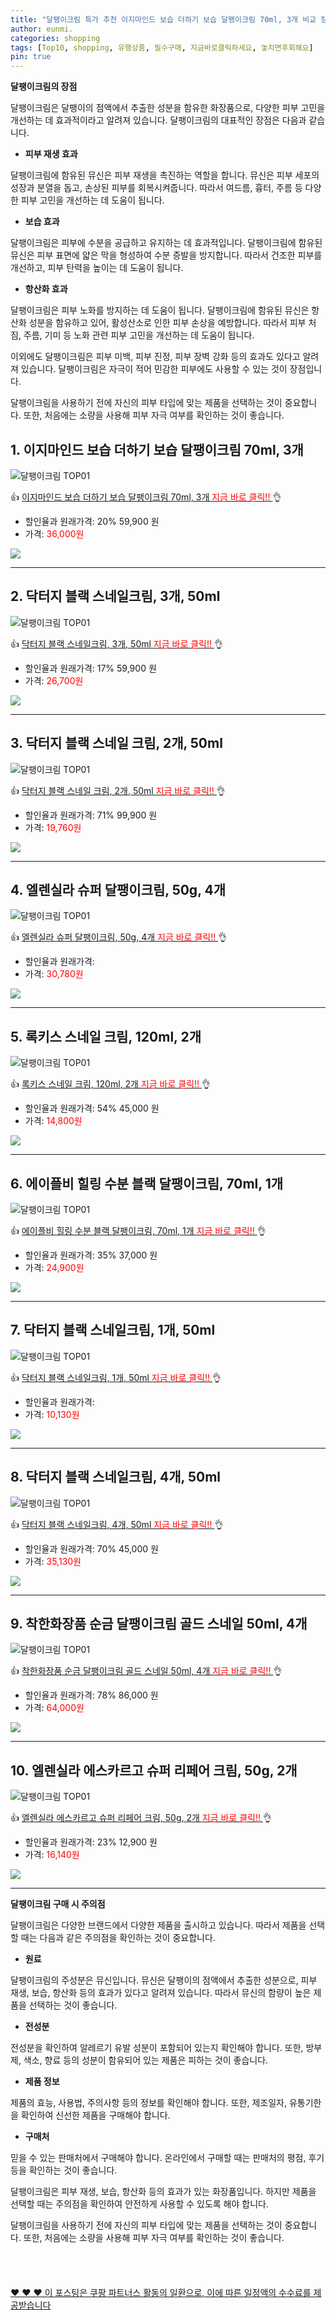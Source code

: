 ```yaml
---
title: "달팽이크림 특가 추천 이지마인드 보습 더하기 보습 달팽이크림 70ml, 3개 비교 장점"
author: eunmi.
categories: shopping
tags: [Top10, shopping, 유행상품, 필수구매, 지금바로클릭하세요, 놓치면후회해요]
pin: true
---
```

**달팽이크림의 장점**

달팽이크림은 달팽이의 점액에서 추출한 성분을 함유한 화장품으로, 다양한 피부 고민을 개선하는 데 효과적이라고 알려져 있습니다. 달팽이크림의 대표적인 장점은 다음과 같습니다.

* **피부 재생 효과**

달팽이크림에 함유된 뮤신은 피부 재생을 촉진하는 역할을 합니다. 뮤신은 피부 세포의 성장과 분열을 돕고, 손상된 피부를 회복시켜줍니다. 따라서 여드름, 흉터, 주름 등 다양한 피부 고민을 개선하는 데 도움이 됩니다.

* **보습 효과**

달팽이크림은 피부에 수분을 공급하고 유지하는 데 효과적입니다. 달팽이크림에 함유된 뮤신은 피부 표면에 얇은 막을 형성하여 수분 증발을 방지합니다. 따라서 건조한 피부를 개선하고, 피부 탄력을 높이는 데 도움이 됩니다.

* **항산화 효과**

달팽이크림은 피부 노화를 방지하는 데 도움이 됩니다. 달팽이크림에 함유된 뮤신은 항산화 성분을 함유하고 있어, 활성산소로 인한 피부 손상을 예방합니다. 따라서 피부 처짐, 주름, 기미 등 노화 관련 피부 고민을 개선하는 데 도움이 됩니다.

이외에도 달팽이크림은 피부 미백, 피부 진정, 피부 장벽 강화 등의 효과도 있다고 알려져 있습니다. 달팽이크림은 자극이 적어 민감한 피부에도 사용할 수 있는 것이 장점입니다.

달팽이크림을 사용하기 전에 자신의 피부 타입에 맞는 제품을 선택하는 것이 중요합니다. 또한, 처음에는 소량을 사용해 피부 자극 여부를 확인하는 것이 좋습니다.

   

## 1. 이지마인드 보습 더하기 보습 달팽이크림 70ml, 3개

![달팽이크림 TOP01](https://thumbnail7.coupangcdn.com/thumbnails/remote/230x230ex/image/vendor_inventory/51c5/ebbd065ba8eec01be54289ed5a813535ec21ada0dbc3fac8cc90790ddbd6.png)


👍 [이지마인드 보습 더하기 보습 달팽이크림 70ml, 3개 <font color=red> 지금 바로 클릭!! </font> ](https://link.coupang.com/re/AFFSDP?lptag=AF3617701&subid=GithubCoopas&pageKey=7121422054&traceid=V0-153&itemId=17477376903&vendorItemId=86739489320) 👌 


- 할인율과 원래가격: 20%  59,900   원
- 가격: <span style='color:red'>36,000원</span>

[![](/discount_price.png)](https://link.coupang.com/re/AFFSDP?lptag=AF3617701&subid=GithubCoopas&pageKey=7121422054&traceid=V0-153&itemId=17477376903&vendorItemId=86739489320)

---


   

## 2. 닥터지 블랙 스네일크림, 3개, 50ml

![달팽이크림 TOP01](https://thumbnail9.coupangcdn.com/thumbnails/remote/230x230ex/image/retail/images/40fc048a-78fe-4d61-85b1-cc48d878ba0f6545159969151950245.png)


👍 [닥터지 블랙 스네일크림, 3개, 50ml <font color=red> 지금 바로 클릭!! </font> ](https://link.coupang.com/re/AFFSDP?lptag=AF3617701&subid=GithubCoopas&pageKey=7112172506&traceid=V0-153&itemId=19503737130&vendorItemId=86285370362) 👌 


- 할인율과 원래가격: 17%  59,900   원
- 가격: <span style='color:red'>26,700원</span>

[![](/discount_price.png)](https://link.coupang.com/re/AFFSDP?lptag=AF3617701&subid=GithubCoopas&pageKey=7112172506&traceid=V0-153&itemId=19503737130&vendorItemId=86285370362)

---


   

## 3. 닥터지 블랙 스네일 크림, 2개, 50ml

![달팽이크림 TOP01](https://thumbnail6.coupangcdn.com/thumbnails/remote/230x230ex/image/retail/images/d0314271-7150-4d5b-b831-602a9f1ae4f38963328785700177971.png)


👍 [닥터지 블랙 스네일 크림, 2개, 50ml <font color=red> 지금 바로 클릭!! </font> ](https://link.coupang.com/re/AFFSDP?lptag=AF3617701&subid=GithubCoopas&pageKey=7112172506&traceid=V0-153&itemId=17782673246&vendorItemId=86285370248) 👌 


- 할인율과 원래가격: 71%  99,900   원
- 가격: <span style='color:red'>19,760원</span>

[![](/discount_price.png)](https://link.coupang.com/re/AFFSDP?lptag=AF3617701&subid=GithubCoopas&pageKey=7112172506&traceid=V0-153&itemId=17782673246&vendorItemId=86285370248)

---


   

## 4. 엘렌실라 슈퍼 달팽이크림, 50g, 4개

![달팽이크림 TOP01](https://thumbnail7.coupangcdn.com/thumbnails/remote/230x230ex/image/retail/images/2282920314830458-a86fb808-4447-462e-af8b-659c3b7eaef0.jpg)


👍 [엘렌실라 슈퍼 달팽이크림, 50g, 4개 <font color=red> 지금 바로 클릭!! </font> ](https://link.coupang.com/re/AFFSDP?lptag=AF3617701&subid=GithubCoopas&pageKey=7180962146&traceid=V0-153&itemId=19168021700&vendorItemId=73417615546) 👌 


- 할인율과 원래가격: 
- 가격: <span style='color:red'>30,780원</span>

[![](/discount_price.png)](https://link.coupang.com/re/AFFSDP?lptag=AF3617701&subid=GithubCoopas&pageKey=7180962146&traceid=V0-153&itemId=19168021700&vendorItemId=73417615546)

---


   

## 5. 록키스 스네일 크림, 120ml, 2개

![달팽이크림 TOP01](https://thumbnail6.coupangcdn.com/thumbnails/remote/230x230ex/image/vendor_inventory/1678/abb36aafd3cf99ab1adcf8051f2175b3a5d072463717c2091348c46a2e2b.jpg)


👍 [록키스 스네일 크림, 120ml, 2개 <font color=red> 지금 바로 클릭!! </font> ](https://link.coupang.com/re/AFFSDP?lptag=AF3617701&subid=GithubCoopas&pageKey=6133820&traceid=V0-153&itemId=4148782551&vendorItemId=82417536032) 👌 


- 할인율과 원래가격: 54%  45,000   원
- 가격: <span style='color:red'>14,800원</span>

[![](/discount_price.png)](https://link.coupang.com/re/AFFSDP?lptag=AF3617701&subid=GithubCoopas&pageKey=6133820&traceid=V0-153&itemId=4148782551&vendorItemId=82417536032)

---


   

## 6. 에이플비 힐링 수분 블랙 달팽이크림, 70ml, 1개

![달팽이크림 TOP01](https://thumbnail6.coupangcdn.com/thumbnails/remote/230x230ex/image/retail/images/1150799317664066-f88314c5-390f-4437-9b7e-a0e5bd171000.jpg)


👍 [에이플비 힐링 수분 블랙 달팽이크림, 70ml, 1개 <font color=red> 지금 바로 클릭!! </font> ](https://link.coupang.com/re/AFFSDP?lptag=AF3617701&subid=GithubCoopas&pageKey=6927974980&traceid=V0-153&itemId=16754125029&vendorItemId=5340251659) 👌 


- 할인율과 원래가격: 35%  37,000   원
- 가격: <span style='color:red'>24,900원</span>

[![](/discount_price.png)](https://link.coupang.com/re/AFFSDP?lptag=AF3617701&subid=GithubCoopas&pageKey=6927974980&traceid=V0-153&itemId=16754125029&vendorItemId=5340251659)

---


   

## 7. 닥터지 블랙 스네일크림, 1개, 50ml

![달팽이크림 TOP01](https://thumbnail6.coupangcdn.com/thumbnails/remote/230x230ex/image/product/image/vendoritem/2018/11/21/4086452551/1fab76b6-8afb-464b-8add-1e485bbac483.jpg)


👍 [닥터지 블랙 스네일크림, 1개, 50ml <font color=red> 지금 바로 클릭!! </font> ](https://link.coupang.com/re/AFFSDP?lptag=AF3617701&subid=GithubCoopas&pageKey=7112172506&traceid=V0-153&itemId=439209653&vendorItemId=4086452551) 👌 


- 할인율과 원래가격: 
- 가격: <span style='color:red'>10,130원</span>

[![](/discount_price.png)](https://link.coupang.com/re/AFFSDP?lptag=AF3617701&subid=GithubCoopas&pageKey=7112172506&traceid=V0-153&itemId=439209653&vendorItemId=4086452551)

---


   

## 8. 닥터지 블랙 스네일크림, 4개, 50ml

![달팽이크림 TOP01](https://thumbnail10.coupangcdn.com/thumbnails/remote/230x230ex/image/retail/images/8f0d4cb9-7fba-45b8-8bbb-5022a13796ce4628401607876960725.png)


👍 [닥터지 블랙 스네일크림, 4개, 50ml <font color=red> 지금 바로 클릭!! </font> ](https://link.coupang.com/re/AFFSDP?lptag=AF3617701&subid=GithubCoopas&pageKey=7112172506&traceid=V0-153&itemId=16416508895&vendorItemId=86285370377) 👌 


- 할인율과 원래가격: 70%  45,000   원
- 가격: <span style='color:red'>35,130원</span>

[![](/discount_price.png)](https://link.coupang.com/re/AFFSDP?lptag=AF3617701&subid=GithubCoopas&pageKey=7112172506&traceid=V0-153&itemId=16416508895&vendorItemId=86285370377)

---


   

## 9. 착한화장품 순금 달팽이크림 골드 스네일 50ml, 4개

![달팽이크림 TOP01](https://thumbnail6.coupangcdn.com/thumbnails/remote/230x230ex/image/vendor_inventory/8e79/ffd64c2ba5b59aec316bcfd227adf1bef3247a8b3c4f5814aa712a865767.png)


👍 [착한화장품 순금 달팽이크림 골드 스네일 50ml, 4개 <font color=red> 지금 바로 클릭!! </font> ](https://link.coupang.com/re/AFFSDP?lptag=AF3617701&subid=GithubCoopas&pageKey=1978718615&traceid=V0-153&itemId=7056854687&vendorItemId=73270028164) 👌 


- 할인율과 원래가격: 78%  86,000   원
- 가격: <span style='color:red'>64,000원</span>

[![](/discount_price.png)](https://link.coupang.com/re/AFFSDP?lptag=AF3617701&subid=GithubCoopas&pageKey=1978718615&traceid=V0-153&itemId=7056854687&vendorItemId=73270028164)

---


   

## 10. 엘렌실라 에스카르고 슈퍼 리페어 크림, 50g, 2개

![달팽이크림 TOP01](https://thumbnail6.coupangcdn.com/thumbnails/remote/230x230ex/image/retail/images/2286537994354631-2fc42a5b-fa48-49d2-99a4-118767a45483.jpg)


👍 [엘렌실라 에스카르고 슈퍼 리페어 크림, 50g, 2개 <font color=red> 지금 바로 클릭!! </font> ](https://link.coupang.com/re/AFFSDP?lptag=AF3617701&subid=GithubCoopas&pageKey=7180962146&traceid=V0-153&itemId=18110972221&vendorItemId=73417615556) 👌 


- 할인율과 원래가격: 23%  12,900   원
- 가격: <span style='color:red'>16,140원</span>

[![](/discount_price.png)](https://link.coupang.com/re/AFFSDP?lptag=AF3617701&subid=GithubCoopas&pageKey=7180962146&traceid=V0-153&itemId=18110972221&vendorItemId=73417615556)

---
**달팽이크림 구매 시 주의점**

달팽이크림은 다양한 브랜드에서 다양한 제품을 출시하고 있습니다. 따라서 제품을 선택할 때는 다음과 같은 주의점을 확인하는 것이 중요합니다.

* **원료**

달팽이크림의 주성분은 뮤신입니다. 뮤신은 달팽이의 점액에서 추출한 성분으로, 피부 재생, 보습, 항산화 등의 효과가 있다고 알려져 있습니다. 따라서 뮤신의 함량이 높은 제품을 선택하는 것이 좋습니다.

* **전성분**

전성분을 확인하여 알레르기 유발 성분이 포함되어 있는지 확인해야 합니다. 또한, 방부제, 색소, 향료 등의 성분이 함유되어 있는 제품은 피하는 것이 좋습니다.

* **제품 정보**

제품의 효능, 사용법, 주의사항 등의 정보를 확인해야 합니다. 또한, 제조일자, 유통기한을 확인하여 신선한 제품을 구매해야 합니다.

* **구매처**

믿을 수 있는 판매처에서 구매해야 합니다. 온라인에서 구매할 때는 판매처의 평점, 후기 등을 확인하는 것이 좋습니다.

달팽이크림은 피부 재생, 보습, 항산화 등의 효과가 있는 화장품입니다. 하지만 제품을 선택할 때는 주의점을 확인하여 안전하게 사용할 수 있도록 해야 합니다.

달팽이크림을 사용하기 전에 자신의 피부 타입에 맞는 제품을 선택하는 것이 중요합니다. 또한, 처음에는 소량을 사용해 피부 자극 여부를 확인하는 것이 좋습니다.<br><br><br><br><br> [ ❤ ❤ ❤ 이 포스팅은 쿠팡 파트너스 활동의 일환으로, 이에 따른 일정액의 수수료를 제공받습니다](https://link.coupang.com/a/bcEFyh)